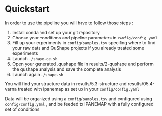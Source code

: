 # Quickstart 
In order to use the pipeline you will have to follow those steps :

1. Install conda and set up your git repository
2. Choose your conditions and pipeline parameters in `config/config.yaml`
3. Fill up your experiments in `config/samples.tsv` specifing where to find your raw data
   and QuShape projects if you already treated some experiments
4. Launch `./shape-ce.sh`
5. Open your generated .qushape file in results/2-qushape and perform the qushape
   analysis and save the complete analysis
6. Launch again `./shape.sh`

You will find your structure data in results/5.3-structure and results/05.4-varna treated
with ipanemap as set up in your `config/config.yaml`

Data will be organized using a `config/samples.tsv` and configured using `config/config.yaml` , and be feeded to IPANEMAP with a fully configured set of conditions.
